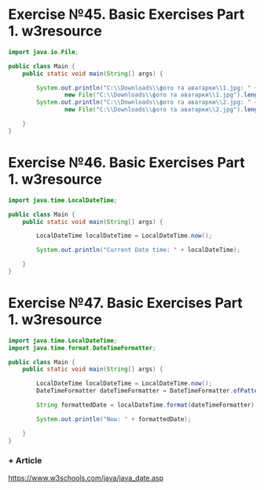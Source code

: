 # Exercise №45. Basic Exercises Part 1. w3resource
```java
import java.io.File;

public class Main {
    public static void main(String[] args) {

        System.out.println("C:\\Downloads\\фото та аватарки\\1.jpg: " +
                new File("C:\\Downloads\\фото та аватарки\\1.jpg").length() + " bytes");
        System.out.println("C:\\Downloads\\фото та аватарки\\2.jpg: " +
                new File("C:\\Downloads\\фото та аватарки\\2.jpg").length() + " bytes");

    }
}
```

# Exercise №46. Basic Exercises Part 1. w3resource
```java
import java.time.LocalDateTime;

public class Main {
    public static void main(String[] args) {

        LocalDateTime localDateTime = LocalDateTime.now();

        System.out.println("Current Date time: " + localDateTime);

    }
}
```

# Exercise №47. Basic Exercises Part 1. w3resource
```java
import java.time.LocalDateTime;
import java.time.format.DateTimeFormatter;

public class Main {
    public static void main(String[] args) {

        LocalDateTime localDateTime = LocalDateTime.now();
        DateTimeFormatter dateTimeFormatter = DateTimeFormatter.ofPattern("dd-MM-yyyy HH:mm:ss");

        String formattedDate = localDateTime.format(dateTimeFormatter);

        System.out.println("Now: " + formattedDate);

    }
}
```

### + Article 
https://www.w3schools.com/java/java_date.asp
